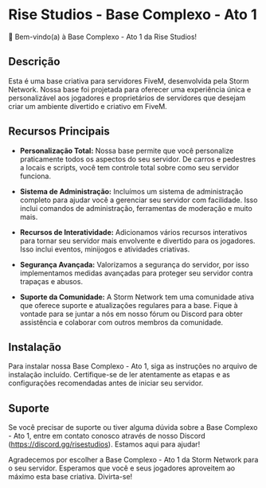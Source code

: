# Rise Studios - Base Complexo - Ato 1

👋 Bem-vindo(a) à Base Complexo - Ato 1 da Rise Studios!

## Descrição

Esta é uma base criativa para servidores FiveM, desenvolvida pela Storm Network. Nossa base foi projetada para oferecer uma experiência única e personalizável aos jogadores e proprietários de servidores que desejam criar um ambiente divertido e criativo em FiveM.

## Recursos Principais

- **Personalização Total:** Nossa base permite que você personalize praticamente todos os aspectos do seu servidor. De carros e pedestres a locais e scripts, você tem controle total sobre como seu servidor funciona.

- **Sistema de Administração:** Incluímos um sistema de administração completo para ajudar você a gerenciar seu servidor com facilidade. Isso inclui comandos de administração, ferramentas de moderação e muito mais.

- **Recursos de Interatividade:** Adicionamos vários recursos interativos para tornar seu servidor mais envolvente e divertido para os jogadores. Isso inclui eventos, minijogos e atividades criativas.

- **Segurança Avançada:** Valorizamos a segurança do servidor, por isso implementamos medidas avançadas para proteger seu servidor contra trapaças e abusos.

- **Suporte da Comunidade:** A Storm Network tem uma comunidade ativa que oferece suporte e atualizações regulares para a base. Fique à vontade para se juntar a nós em nosso fórum ou Discord para obter assistência e colaborar com outros membros da comunidade.

## Instalação

Para instalar nossa Base Complexo - Ato 1, siga as instruções no arquivo de instalação incluído. Certifique-se de ler atentamente as etapas e as configurações recomendadas antes de iniciar seu servidor.

## Suporte

Se você precisar de suporte ou tiver alguma dúvida sobre a Base Complexo - Ato 1, entre em contato conosco através de nosso Discord (https://discord.gg/risestudios). Estamos aqui para ajudar!

Agradecemos por escolher a Base Complexo - Ato 1 da Storm Network para o seu servidor. Esperamos que você e seus jogadores aproveitem ao máximo esta base criativa. Divirta-se!
